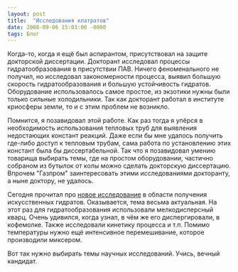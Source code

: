 ```yaml
---
layout: post
title:  "Исследования клатратов"
date: 2008-09-06 15:03:00 -0000
tags: Блог
---
```


Когда-то, когда я ещё был аспирантом, присутствовал на защите докторской диссертации. Докторант исследовал процессы гидратообразования в присутствии ПАВ. Ничего феноменального не получил, но исследовал закономерности процесса, выявил большую скорость гидратообразования и большую устойчивость гидратов. Оборудование использовалось самое простое, из экзотики нужны были только сильные холодильники. Так как докторант работал в институте криосферы земли, то и с этим проблем не возникло. 

Помнится, я позавидовал этой работе. Как раз тогда я упёрся в необходимость использования тепловых труб для выявления недостающих констант реакций. Даже если бы мне удалось получить где-либо доступ к тепловым трубам, сама работа по установлению этих констант была бы диссертабельной. Так что я позавидовал умению товарища выбирать темы, где на простом оборудовании, частично собраном из бутылок от колы можно сделать докторскую диссертацию. Впрочем "Газпром" заинтересовать этими исследованиями докторанту, а ныне доктору, не удалось.

Сегодня прочитал про <a href="http://www.membrana.ru/articles/inventions/2008/09/05/172400.html">новое исследование</a> в области получения искусственных гидратов. Оказывается, тема весьма актуальная. На этот раз для гидратообразования использовали мелкодисперсный кварц. Очень удивился, когда узнал, в чём же его диспергировали, в кофемолке. Также исследовали кинетику процесса и т.п. Помимо температуры нужно ещё интенсивное перемешивание, которое производили миксером. 

Вот так нужно выбирать темы научных исследований. Учись, вечный кандидат.
